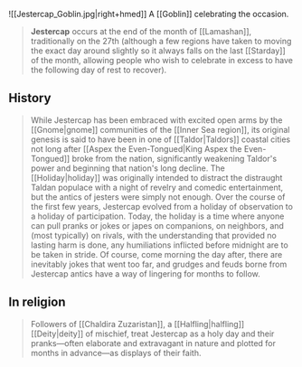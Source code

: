 ![[Jestercap_Goblin.jpg|right+hmed]] 
 A [[Goblin]] celebrating the occasion.
> **Jestercap** occurs at the end of the month of [[Lamashan]], traditionally on the 27th (although a few regions have taken to moving the exact day around slightly so it always falls on the last [[Starday]] of the month, allowing people who wish to celebrate in excess to have the following day of rest to recover).


## History

> While Jestercap has been embraced with excited open arms by the [[Gnome|gnome]] communities of the [[Inner Sea region]], its original genesis is said to have been in one of [[Taldor|Taldors]] coastal cities not long after [[Aspex the Even-Tongued|King Aspex the Even-Tongued]] broke from the nation, significantly weakening Taldor's power and beginning that nation's long decline. The [[Holiday|holiday]] was originally intended to distract the distraught Taldan populace with a night of revelry and comedic entertainment, but the antics of jesters were simply not enough.
> Over the course of the first few years, Jestercap evolved from a holiday of observation to a holiday of participation. Today, the holiday is a time where anyone can pull pranks or jokes or japes on companions, on neighbors, and (most typically) on rivals, with the understanding that provided no lasting harm is done, any humiliations inflicted before midnight are to be taken in stride. Of course, come morning the day after, there are inevitably jokes that went too far, and grudges and feuds borne from Jestercap antics have a way of lingering for months to follow.


## In religion

> Followers of [[Chaldira Zuzaristan]], a [[Halfling|halfling]] [[Deity|deity]] of mischief, treat Jestercap as a holy day and their pranks—often elaborate and extravagant in nature and plotted for months in advance—as displays of their faith.







